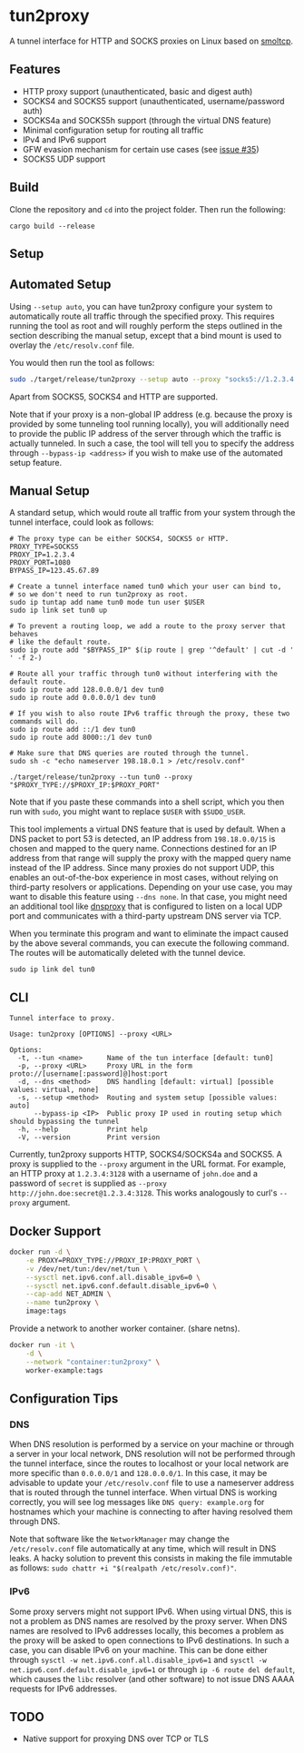 # tun2proxy
A tunnel interface for HTTP and SOCKS proxies on Linux based on [smoltcp](https://github.com/smoltcp-rs/smoltcp).

## Features
- HTTP proxy support (unauthenticated, basic and digest auth)
- SOCKS4 and SOCKS5 support (unauthenticated, username/password auth)
- SOCKS4a and SOCKS5h support (through the virtual DNS feature)
- Minimal configuration setup for routing all traffic
- IPv4 and IPv6 support
- GFW evasion mechanism for certain use cases (see [issue #35](https://github.com/blechschmidt/tun2proxy/issues/35))
- SOCKS5 UDP support

## Build
Clone the repository and `cd` into the project folder. Then run the following:
```
cargo build --release
```

## Setup
## Automated Setup
Using `--setup auto`, you can have tun2proxy configure your system to automatically route all traffic through the
specified proxy. This requires running the tool as root and will roughly perform the steps outlined in the section
describing the manual setup, except that a bind mount is used to overlay the `/etc/resolv.conf` file.

You would then run the tool as follows:
```bash
sudo ./target/release/tun2proxy --setup auto --proxy "socks5://1.2.3.4:1080"
```

Apart from SOCKS5, SOCKS4 and HTTP are supported.

Note that if your proxy is a non-global IP address (e.g. because the proxy is provided by some tunneling tool running
locally), you will additionally need to provide the public IP address of the server through which the traffic is
actually tunneled. In such a case, the tool will tell you to specify the address through `--bypass-ip <address>` if you
wish to make use of the automated setup feature.

## Manual Setup
A standard setup, which would route all traffic from your system through the tunnel interface, could look as follows:
```shell
# The proxy type can be either SOCKS4, SOCKS5 or HTTP.
PROXY_TYPE=SOCKS5
PROXY_IP=1.2.3.4
PROXY_PORT=1080
BYPASS_IP=123.45.67.89

# Create a tunnel interface named tun0 which your user can bind to,
# so we don't need to run tun2proxy as root.
sudo ip tuntap add name tun0 mode tun user $USER
sudo ip link set tun0 up

# To prevent a routing loop, we add a route to the proxy server that behaves
# like the default route.
sudo ip route add "$BYPASS_IP" $(ip route | grep '^default' | cut -d ' ' -f 2-)

# Route all your traffic through tun0 without interfering with the default route.
sudo ip route add 128.0.0.0/1 dev tun0
sudo ip route add 0.0.0.0/1 dev tun0

# If you wish to also route IPv6 traffic through the proxy, these two commands will do.
sudo ip route add ::/1 dev tun0
sudo ip route add 8000::/1 dev tun0

# Make sure that DNS queries are routed through the tunnel.
sudo sh -c "echo nameserver 198.18.0.1 > /etc/resolv.conf"

./target/release/tun2proxy --tun tun0 --proxy "$PROXY_TYPE://$PROXY_IP:$PROXY_PORT"
```

Note that if you paste these commands into a shell script, which you then run with `sudo`, you might want to replace
`$USER` with `$SUDO_USER`.

This tool implements a virtual DNS feature that is used by default. When a DNS packet to port 53 is detected, an IP
address from `198.18.0.0/15` is chosen and mapped to the query name. Connections destined for an IP address from that
range will supply the proxy with the mapped query name instead of the IP address. Since many proxies do not support UDP,
this enables an out-of-the-box experience in most cases, without relying on third-party resolvers or applications.
Depending on your use case, you may want to disable this feature using `--dns none`.
In that case, you might need an additional tool like [dnsproxy](https://github.com/AdguardTeam/dnsproxy) that is
configured to listen on a local UDP port and communicates with a third-party upstream DNS server via TCP.

When you terminate this program and want to eliminate the impact caused by the above several commands,
you can execute the following command. The routes will be automatically deleted with the tunnel device.
```shell
sudo ip link del tun0
```

## CLI
```
Tunnel interface to proxy.

Usage: tun2proxy [OPTIONS] --proxy <URL>

Options:
  -t, --tun <name>      Name of the tun interface [default: tun0]
  -p, --proxy <URL>     Proxy URL in the form proto://[username[:password]@]host:port
  -d, --dns <method>    DNS handling [default: virtual] [possible values: virtual, none]
  -s, --setup <method>  Routing and system setup [possible values: auto]
      --bypass-ip <IP>  Public proxy IP used in routing setup which should bypassing the tunnel
  -h, --help            Print help
  -V, --version         Print version
```
Currently, tun2proxy supports HTTP, SOCKS4/SOCKS4a and SOCKS5. A proxy is supplied to the `--proxy` argument in the
URL format. For example, an HTTP proxy at `1.2.3.4:3128` with a username of `john.doe` and a password of `secret` is
supplied as `--proxy http://john.doe:secret@1.2.3.4:3128`. This works analogously to curl's `--proxy` argument.

## Docker Support

```bash
docker run -d \
	-e PROXY=PROXY_TYPE://PROXY_IP:PROXY_PORT \
	-v /dev/net/tun:/dev/net/tun \
	--sysctl net.ipv6.conf.all.disable_ipv6=0 \
	--sysctl net.ipv6.conf.default.disable_ipv6=0 \
	--cap-add NET_ADMIN \
	--name tun2proxy \
	image:tags
```

Provide a network to another worker container. (share netns).

```bash
docker run -it \
	-d \
	--network "container:tun2proxy" \
	worker-example:tags
```



## Configuration Tips
### DNS
When DNS resolution is performed by a service on your machine or through a server in your local network, DNS resolution
will not be performed through the tunnel interface, since the routes to localhost or your local network are more
specific than `0.0.0.0/1` and `128.0.0.0/1`.
In this case, it may be advisable to update your `/etc/resolv.conf` file to use a nameserver address that is routed
through the tunnel interface. When virtual DNS is working correctly, you will see log messages like
`DNS query: example.org` for hostnames which your machine is connecting to after having resolved them through DNS.

Note that software like the `NetworkManager` may change the `/etc/resolv.conf` file automatically at any time, which
will result in DNS leaks. A hacky solution to prevent this consists in making the file immutable as follows:
`sudo chattr +i "$(realpath /etc/resolv.conf)"`.

### IPv6
Some proxy servers might not support IPv6. When using virtual DNS, this is not a problem as DNS names are resolved by
the proxy server. When DNS names are resolved to IPv6 addresses locally, this becomes a problem as the proxy will be
asked to open connections to IPv6 destinations. In such a case, you can disable IPv6 on your machine. This can be done
either through `sysctl -w net.ipv6.conf.all.disable_ipv6=1` and `sysctl -w net.ipv6.conf.default.disable_ipv6=1`
or through `ip -6 route del default`, which causes the `libc` resolver (and other software) to not issue DNS AAAA
requests for IPv6 addresses.

## TODO
- Native support for proxying DNS over TCP or TLS

